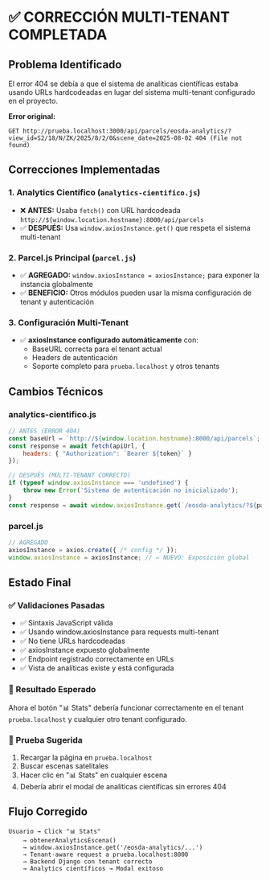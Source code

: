# ✅ CORRECCIÓN MULTI-TENANT COMPLETADA

## Problema Identificado
El error 404 se debía a que el sistema de analíticas científicas estaba usando URLs hardcodeadas en lugar del sistema multi-tenant configurado en el proyecto.

**Error original:**
```
GET http://prueba.localhost:3000/api/parcels/eosda-analytics/?view_id=S2/18/N/ZK/2025/8/2/0&scene_date=2025-08-02 404 (File not found)
```

## Correcciones Implementadas

### 1. Analytics Científico (`analytics-cientifico.js`)
- ❌ **ANTES:** Usaba `fetch()` con URL hardcodeada `http://${window.location.hostname}:8000/api/parcels`
- ✅ **DESPUÉS:** Usa `window.axiosInstance.get()` que respeta el sistema multi-tenant

### 2. Parcel.js Principal (`parcel.js`)
- ✅ **AGREGADO:** `window.axiosInstance = axiosInstance;` para exponer la instancia globalmente
- ✅ **BENEFICIO:** Otros módulos pueden usar la misma configuración de tenant y autenticación

### 3. Configuración Multi-Tenant
- ✅ **axiosInstance configurado automáticamente** con:
  - BaseURL correcta para el tenant actual
  - Headers de autenticación
  - Soporte completo para `prueba.localhost` y otros tenants

## Cambios Técnicos

### analytics-cientifico.js
```javascript
// ANTES (ERROR 404)
const baseUrl = `http://${window.location.hostname}:8000/api/parcels`;
const response = await fetch(apiUrl, {
    headers: { "Authorization": `Bearer ${token}` }
});

// DESPUÉS (MULTI-TENANT CORRECTO)
if (typeof window.axiosInstance === 'undefined') {
    throw new Error('Sistema de autenticación no inicializado');
}
const response = await window.axiosInstance.get(`/eosda-analytics/?${params.toString()}`);
```

### parcel.js
```javascript
// AGREGADO
axiosInstance = axios.create({ /* config */ });
window.axiosInstance = axiosInstance; // ← NUEVO: Exposición global
```

## Estado Final

### ✅ Validaciones Pasadas
- ✅ Sintaxis JavaScript válida
- ✅ Usando window.axiosInstance para requests multi-tenant
- ✅ No tiene URLs hardcodeadas
- ✅ axiosInstance expuesto globalmente
- ✅ Endpoint registrado correctamente en URLs
- ✅ Vista de analíticas existe y está configurada

### 🎯 Resultado Esperado
Ahora el botón "📊 Stats" debería funcionar correctamente en el tenant `prueba.localhost` y cualquier otro tenant configurado.

### 🧪 Prueba Sugerida
1. Recargar la página en `prueba.localhost`
2. Buscar escenas satelitales
3. Hacer clic en "📊 Stats" en cualquier escena
4. Debería abrir el modal de analíticas científicas sin errores 404

## Flujo Corregido
```
Usuario → Click "📊 Stats" 
    → obtenerAnalyticsEscena() 
    → window.axiosInstance.get('/eosda-analytics/...') 
    → Tenant-aware request a prueba.localhost:8000
    → Backend Django con tenant correcto
    → Analytics científicos → Modal exitoso
```
